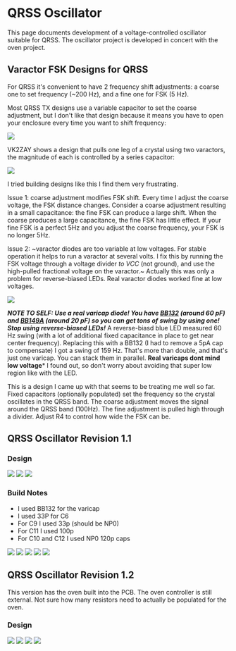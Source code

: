 # QRSS Oscillator

This page documents development of a voltage-controlled oscillator suitable for QRSS. The oscillator project is developed in concert with the oven project.

## Varactor FSK Designs for QRSS

For QRSS it's convenient to have 2 frequency shift adjustments: a coarse one to set frequency (~200 Hz), and a fine one for FSK (5 Hz). 

Most QRSS TX designs use a variable capacitor to set the coarse adjustment, but I don't like that design because it means you have to open your enclosure every time you want to shift frequency:

![](/graphics/diagrams/qrss-tx-aa1tj.jpg)

VK2ZAY shows a design that pulls one leg of a crystal using two varactors, the magnitude of each is controlled by a series capacitor:

![](/graphics/diagrams/varactor-tuning-vk2zay.jpg)

I tried building designs like this I find them very frustrating. 

Issue 1: coarse adjustment modifies FSK shift.
Every time I adjust the coarse voltage, the FSK distance changes. Consider a coarse adjustment resulting in a small capacitance: the fine FSK can produce a large shift. When the coarse produces a large capacitance, the fine FSK has little effect. If your fine FSK is a perfect 5Hz and you adjust the coarse frequency, your FSK is no longer 5Hz.

Issue 2: ~varactor diodes are too variable at low voltages. For stable operation it helps to run a varactor at several volts. I fix this by running the FSK voltage through a voltage divider _to VCC_ (not ground), and use the high-pulled fractional voltage on the varactor.~ Actually this was only a problem for reverse-biased LEDs. Real varactor diodes worked fine at low voltages.

![](/graphics/diagrams/varactor-tuning-aj4vd-v1.PNG)

***NOTE TO SELF: Use a real varicap diode! You have [BB132](https://uk.rs-online.com/webdocs/0466/0900766b80466490.pdf) (around 60 pF) and [BB149A](http://pdf.datasheetcatalog.com/datasheet/NXP_Semiconductors/BB149A.pdf) (around 20 pF) so you can get tons of swing by using one! Stop using reverse-biased LEDs!*** A reverse-biasd blue LED measured 60 Hz swing (with a lot of additional fixed capacitance in place to get near center frequency). Replacing this with a BB132 (I had to remove a 5pA cap to compensate) I got a swing of 159 Hz. That's more than double, and that's just one varicap. You can stack them in parallel. **Real varicaps dont mind low voltage*** I found out, so don't worry about avoiding that super low region like with the LED.

This is a design I came up with that seems to be treating me well so far. Fixed capacitors (optionally populated) set the frequency so the crystal oscillates in the QRSS band. The coarse adjustment moves the signal around the QRSS band (100Hz). The fine adjustment is pulled high through a divider. Adjust R4 to control how wide the FSK can be.

## QRSS Oscillator Revision 1.1

### Design
![](rev1.1/pcb-3d.PNG)
![](rev1.1/pcb-design.PNG)
![](rev1.1/schematic.png)

### Build Notes

* I used BB132 for the varicap
* I used 33P for C6
* For C9 I used 33p (should be NP0)
* For C11 I used 100p
* For C10 and C12 I used NP0 120p caps

![](photos/2019-07-26-a.JPG)
![](photos/2019-07-26-b.JPG)
![](photos/2019-07-26-c.JPG)
![](photos/2019-07-26-d.JPG)
![](photos/2019-07-26-e.JPG)

## QRSS Oscillator Revision 1.2

This version has the oven built into the PCB.
The oven controller is still external.
Not sure how many resistors need to actually be populated for the oven.

### Design

![](rev1.2/schematic.png)
![](rev1.2/pcb-design.png)
![](rev1.2/pcb-front.png)
![](rev1.2/pcb-back.png)